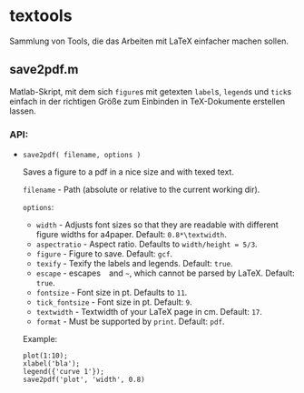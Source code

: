 # textools

Sammlung von Tools, die das Arbeiten mit LaTeX einfacher machen sollen.

## save2pdf.m
Matlab-Skript, mit dem sich `figure`s mit getexten `label`s, `legend`s und `tick`s
einfach in der richtigen Größe zum Einbinden in TeX-Dokumente erstellen lassen.

### API:
- `save2pdf( filename, options )`

    Saves a figure to a pdf in a nice size and with texed text.
    
    `filename`      - Path (absolute or relative to the current working dir).
    
    `options`:
     - `width`       - Adjusts font sizes so that they are readable with
                    different figure widths for a4paper. Default: `0.8*\textwidth`.
     - `aspectratio` - Aspect ratio. Defaults to `width/height = 5/3`.
     - `figure`      - Figure to save. Default: `gcf`.
     - `texify`      - Texify the labels and legends. Default: `true`.
     - `escape`      - escapes ` ` and `~`, which cannot be parsed by LaTeX.
                    Default: `true`.
     - `fontsize`    - Font size in pt. Defaults to `11`.
	 - `tick_fontsize` - Font size in pt. Default: `9`.
     - `textwidth`   - Textwidth of your LaTeX page in cm. Default: `17`.
	 - `format`      - Must be supported by `print`. Default: `pdf`.
    
    Example:   
    ```
    plot(1:10);
    xlabel('bla');
    legend({'curve 1'});
    save2pdf('plot', 'width', 0.8)
    ```